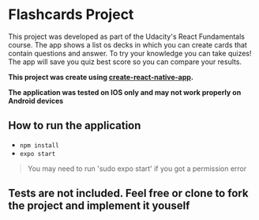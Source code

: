 # Flashcards Project

This project was developed as part of the Udacity's React Fundamentals course. The app shows a list os decks in which you can create cards that contain questions and answer. To try your knowledge you can take quizes! The app will save you quiz best score so you can compare your results.

**This project was create using [create-react-native-app](https://github.com/react-community/create-react-native-app).**

**The application was tested on IOS only and may not work properly on Android devices**

## How to run the application
* `npm install`
* `expo start`
>You may need to run 'sudo expo start' if you got a permission error

## Tests are not included. Feel free or clone to fork the project and implement it youself